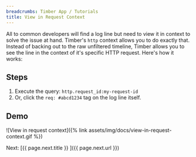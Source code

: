 ```yaml
---
breadcrumbs: Timber App / Tutorials
title: View in Request Context
---
```


All to common developers will find a log line but need to view it in context to solve the
issue at hand. Timber's `http` context allows you to do exactly that. Instead of backing out
to the raw unfiltered timeline, Timber allows you to see the line in the context of it's
specific HTTP request. Here's how it works:


## Steps

1. Execute the query: `http.request_id:my-request-id`
2. Or, click the `req: #abcd1234` tag on the log line itself.


## Demo

![View in request context]({% link assets/img/docs/view-in-request-context.gif %})


<div class="next">
  Next: [{{ page.next.title }} <i class="fa fa-arrow-circle-right" aria-hidden="true"></i>]({{ page.next.url }})
</div>